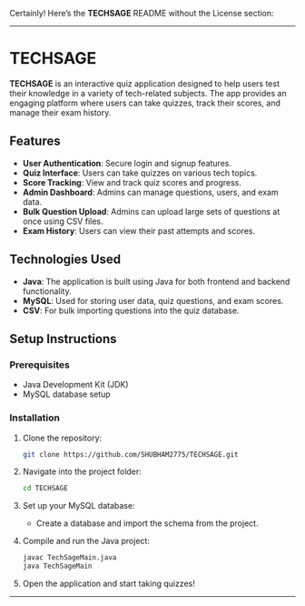 Certainly! Here’s the **TECHSAGE** README without the License section:

---

# TECHSAGE

**TECHSAGE** is an interactive quiz application designed to help users test their knowledge in a variety of tech-related subjects. The app provides an engaging platform where users can take quizzes, track their scores, and manage their exam history.

## Features

- **User Authentication**: Secure login and signup features.
- **Quiz Interface**: Users can take quizzes on various tech topics.
- **Score Tracking**: View and track quiz scores and progress.
- **Admin Dashboard**: Admins can manage questions, users, and exam data.
- **Bulk Question Upload**: Admins can upload large sets of questions at once using CSV files.
- **Exam History**: Users can view their past attempts and scores.

## Technologies Used

- **Java**: The application is built using Java for both frontend and backend functionality.
- **MySQL**: Used for storing user data, quiz questions, and exam scores.
- **CSV**: For bulk importing questions into the quiz database.

## Setup Instructions

### Prerequisites

- Java Development Kit (JDK)
- MySQL database setup

### Installation

1. Clone the repository:

   ```bash
   git clone https://github.com/SHUBHAM2775/TECHSAGE.git
   ```

2. Navigate into the project folder:

   ```bash
   cd TECHSAGE
   ```

3. Set up your MySQL database:
   - Create a database and import the schema from the project.

4. Compile and run the Java project:

   ```bash
   javac TechSageMain.java
   java TechSageMain
   ```

5. Open the application and start taking quizzes!

---
